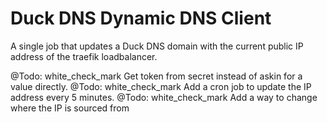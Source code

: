 # Duck DNS Dynamic DNS Client
A single job that updates a Duck DNS domain with the current public IP address of the traefik loadbalancer.

@Todo: white_check_mark Get token from secret instead of askin for a value directly.
@Todo: white_check_mark Add a cron job to update the IP address every 5 minutes.
@Todo: white_check_mark Add a way to change where the IP is sourced from

